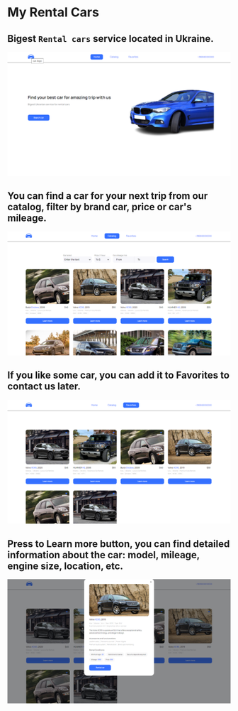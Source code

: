 # My Rental Cars

## Bigest `Rental cars` service located in Ukraine.


![My Rental Cars ](./assets/rentalcar1.png)

## You can find a car for your next trip from our catalog, filter by brand car, price or car's mileage.

![Catalog of rental cars](./assets/rentalcar2.png)

## If you like some car, you can add it to Favorites to contact us later.


![Favorites cars](./assets/rentalcr3.png)

## Press to Learn more button, you can find detailed information about the car: model, mileage, engine size, location, etc.

![Car detailed information](./assets/rentalcar4.png)
